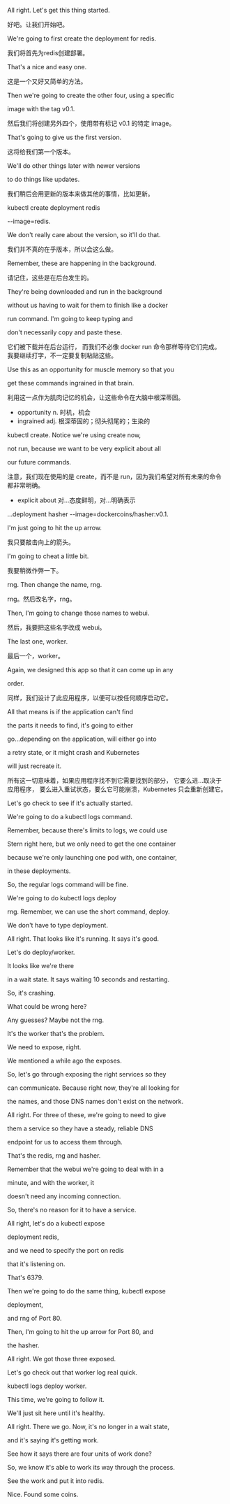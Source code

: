 All right. Let's get this thing started.

好吧。让我们开始吧。

We're going to first create the deployment for redis.

我们将首先为redis创建部署。

That's a nice and easy one.

这是一个又好又简单的方法。

Then we're going to create the other four, using a specific

image with the tag v0.1.

然后我们将创建另外四个，使用带有标记 v0.1 的特定 image。

That's going to give us the first version.

这将给我们第一个版本。

We'll do other things later with newer versions

to do things like updates.

我们稍后会用更新的版本来做其他的事情，比如更新。

kubectl create deployment redis

--image=redis.

We don't really care about the version, so it'll do that.

我们并不真的在乎版本，所以会这么做。

Remember, these are happening in the background.

请记住，这些是在后台发生的。

They're being downloaded and run in the background

without us having to wait for them to finish like a docker

run command. I'm going to keep typing and

don't necessarily copy and paste these.

它们被下载并在后台运行，
而我们不必像 docker run 命令那样等待它们完成。
我要继续打字，不一定要复制粘贴这些。

Use this as an opportunity for muscle memory so that you

get these commands ingrained in that brain.

利用这一点作为肌肉记忆的机会，让这些命令在大脑中根深蒂固。
* opportunity n. 时机，机会
* ingrained adj. 根深蒂固的；彻头彻尾的；生染的

kubectl create. Notice we're using create now,

not run, because we want to be very explicit about all

our future commands.

注意，我们现在使用的是 create，而不是 run，因为我们希望对所有未来的命令都非常明确。
* explicit about 对…态度鲜明，对…明确表示

...deployment hasher --image=dockercoins/hasher:v0.1.

I'm just going to hit the up arrow.

我只要敲击向上的箭头。

I'm going to cheat a little bit.

我要稍微作弊一下。

rng. Then change the name, rng.

rng。然后改名字，rng。

Then, I'm going to change those names to webui.

然后，我要把这些名字改成 webui。

The last one, worker.

最后一个，worker。

Again, we designed this app so that it can come up in any

order.

同样，我们设计了此应用程序，以便可以按任何顺序启动它。

All that means is if the application can't find

the parts it needs to find, it's going to either

go...depending on the application, will either go into

a retry state, or it might crash and Kubernetes

will just recreate it.

所有这一切意味着，如果应用程序找不到它需要找到的部分，
它要么进…取决于应用程序，
要么进入重试状态，要么它可能崩溃，Kubernetes 只会重新创建它。

Let's go check to see if it's actually started.

We're going to do a kubectl logs command.

Remember, because there's limits to logs, we could use

Stern right here, but we only need to get the one container

because we're only launching one pod with, one container,

in these deployments.

So, the regular logs command will be fine.

We're going to do kubectl logs deploy

rng. Remember, we can use the short command, deploy.

We don't have to type deployment.

All right. That looks like it's running. It says it's good.

Let's do deploy/worker.

It looks like we're there

in a wait state. It says waiting 10 seconds and restarting.

So, it's crashing.

What could be wrong here?

Any guesses? Maybe not the rng.

It's the worker that's the problem.

We need to expose, right.

We mentioned a while ago the exposes.

So, let's go through exposing the right services so they

can communicate. Because right now, they're all looking for

the names, and those DNS names don't exist on the network.

All right. For three of these, we're going to need to give

them a service so they have a steady, reliable DNS

endpoint for us to access them through.

That's the redis, rng and hasher.

Remember that the webui we're going to deal with in a

minute, and with the worker, it

doesn't need any incoming connection.

So, there's no reason for it to have a service.

All right, let's do a kubectl expose

deployment redis,

and we need to specify the port on redis

that it's listening on.

That's 6379.

Then we're going to do the same thing, kubectl expose

deployment,

and rng of Port 80.

Then, I'm going to hit the up arrow for Port 80, and

the hasher.

All right. We got those three exposed.

Let's go check out that worker log real quick.

kubectl logs deploy worker.

This time, we're going to follow it.

We'll just sit here until it's healthy.

All right. There we go. Now, it's no longer in a wait state,

and it's saying it's getting work.

See how it says there are four units of work done?

So, we know it's able to work its way through the process.

See the work and put it into redis.

Nice. Found some coins.